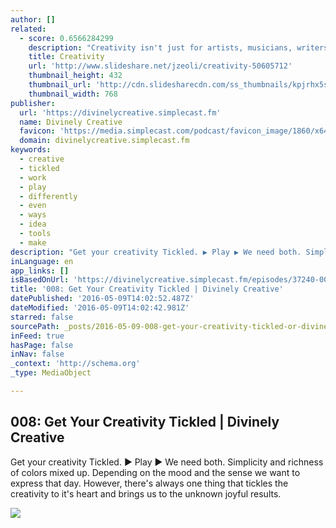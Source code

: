 ```yaml
---
author: []
related:
  - score: 0.6566284299
    description: "Creativity isn't just for artists, musicians, writers, and designers. We all have the ability to be excellent creative thinkers. - https://www.milestechnologi..."
    title: Creativity
    url: 'http://www.slideshare.net/jzeoli/creativity-50605712'
    thumbnail_height: 432
    thumbnail_url: 'http://cdn.slidesharecdn.com/ss_thumbnails/kpjrhx5stgaqoaesnh7r-signature-3f945d39ba23dd9cfcfd3fee5874bd5293c55aa2180b30512d3379a1f65479ee-poli-150716175148-lva1-app6892-thumbnail-4.jpg?cb=1438021298'
    thumbnail_width: 768
publisher:
  url: 'https://divinelycreative.simplecast.fm'
  name: Divinely Creative
  favicon: 'https://media.simplecast.com/podcast/favicon_image/1860/x64_1458757070-favicon.png'
  domain: divinelycreative.simplecast.fm
keywords:
  - creative
  - tickled
  - work
  - play
  - differently
  - even
  - ways
  - idea
  - tools
  - make
description: "Get your creativity Tickled. ▶ Play ▶ We need both. Simplicity and richness of colors mixed up. Depending on the mood and the sense we want to express that day. However, there's always one thing that tickles the creativity to it's heart and brings us to the unknown joyful results."
inLanguage: en
app_links: []
isBasedOnUrl: 'https://divinelycreative.simplecast.fm/episodes/37240-008-get-your-creativity-tickled'
title: '008: Get Your Creativity Tickled | Divinely Creative'
datePublished: '2016-05-09T14:02:52.487Z'
dateModified: '2016-05-09T14:02:42.981Z'
starred: false
sourcePath: _posts/2016-05-09-008-get-your-creativity-tickled-or-divinely-creative.md
inFeed: true
hasPage: false
inNav: false
_context: 'http://schema.org'
_type: MediaObject

---
```

<article style=""><h1>008: Get Your Creativity Tickled | Divinely Creative</h1><p>Get your creativity Tickled. ▶ Play ▶ We need both. Simplicity and richness of colors mixed up. Depending on the mood and the sense we want to express that day. However, there's always one thing that tickles the creativity to it's heart and brings us to the unknown joyful results.</p><img src="https://media.simplecast.com/podcast/logo_image/1860/divinelyCreativeSkin05.png" /></article>